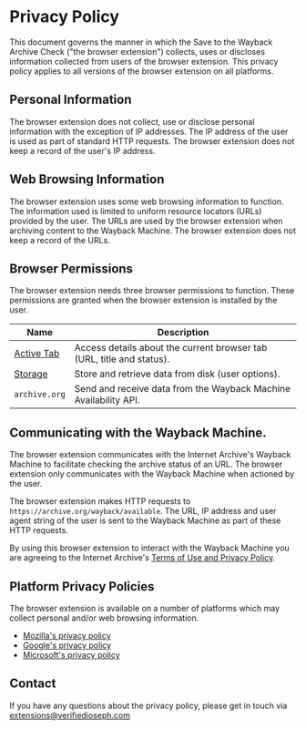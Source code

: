 # Privacy Policy

This document governs the manner in which the Save to the Wayback Archive Check ("the browser extension") collects, uses or discloses information collected from users of the browser extension. This privacy policy applies to all versions of the browser extension on all platforms.

## Personal Information
The browser extension does not collect, use or disclose personal information with the exception of IP addresses. The IP address of the user is used as part of standard HTTP requests. The browser extension does not keep a record of the user's IP address.

## Web Browsing Information

The browser extension uses some web browsing information to function. The information used is limited to uniform resource locators (URLs) provided by the user. The URLs are used by the browser extension when archiving content to the Wayback Machine. The browser extension does not keep a record of the URLs.

## Browser Permissions

The browser extension needs three browser permissions to function. These permissions are granted when the browser extension is installed by the user.

Name | Description
------ | ------
[Active Tab](https://developer.mozilla.org/en-US/docs/Mozilla/Add-ons/WebExtensions/manifest.json/permissions#activeTab_permission) | Access details about the current browser tab (URL, title and status).
[Storage](https://developer.mozilla.org/en-US/docs/Mozilla/Add-ons/WebExtensions/API/storage) | Store and retrieve data from disk (user options).
`archive.org` | Send and receive data from the Wayback Machine Availability API.

## Communicating with the Wayback Machine.

The browser extension communicates with the Internet Archive's Wayback Machine to facilitate checking the archive status of an URL. The browser extension only communicates with the Wayback Machine when actioned by the user.

The browser extension makes HTTP requests to `https://archive.org/wayback/available`. The URL, IP address and user agent string of the user is sent to the Wayback Machine as part of these HTTP requests. 

By using this browser extension to interact with the Wayback Machine you are agreeing to the Internet Archive's [Terms of Use and Privacy Policy](https://archive.org/about/terms.php).

## Platform Privacy Policies

The browser extension is available on a number of platforms which may collect personal and/or web browsing information.
* [Mozilla's privacy policy](https://www.mozilla.org/en-US/privacy/)
* [Google's privacy policy](https://www.google.com/intl/en/policies/privacy/)
* [Microsoft's privacy policy](https://privacy.microsoft.com/en-US/privacystatement)

## Contact

If you have any questions about the privacy policy, please get in touch via [extensions@verifiedjoseph.com](mailto:extensions@verifiedjoseph.com)